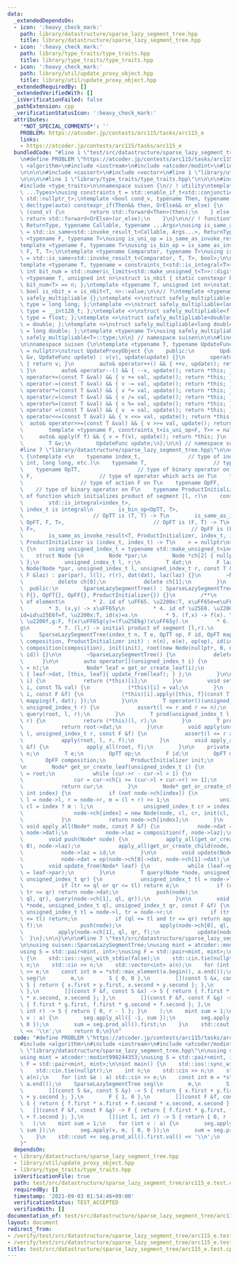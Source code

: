 ```yaml
---
data:
  _extendedDependsOn:
  - icon: ':heavy_check_mark:'
    path: library/datastructure/sparse_lazy_segment_tree.hpp
    title: library/datastructure/sparse_lazy_segment_tree.hpp
  - icon: ':heavy_check_mark:'
    path: library/type_traits/type_traits.hpp
    title: library/type_traits/type_traits.hpp
  - icon: ':heavy_check_mark:'
    path: library/util/update_proxy_object.hpp
    title: library/util/update_proxy_object.hpp
  _extendedRequiredBy: []
  _extendedVerifiedWith: []
  _isVerificationFailed: false
  _pathExtension: cpp
  _verificationStatusIcon: ':heavy_check_mark:'
  attributes:
    '*NOT_SPECIAL_COMMENTS*': ''
    PROBLEM: https://atcoder.jp/contests/arc115/tasks/arc115_e
    links:
    - https://atcoder.jp/contests/arc115/tasks/arc115_e
  bundledCode: "#line 1 \"test/src/datastructure/sparse_lazy_segment_tree/arc115_e.test.cpp\"\
    \n#define PROBLEM \"https://atcoder.jp/contests/arc115/tasks/arc115_e\"\n\n#include\
    \ <algorithm>\n#include <iostream>\n#include <atcoder/modint>\n#line 1 \"library/datastructure/sparse_lazy_segment_tree.hpp\"\
    \n\n\n\n#include <cassert>\n#include <vector>\n#line 1 \"library/util/update_proxy_object.hpp\"\
    \n\n\n\n#line 1 \"library/type_traits/type_traits.hpp\"\n\n\n\n#include <limits>\n\
    #include <type_traits>\n\nnamespace suisen {\n// ! utility\ntemplate <typename\
    \ ...Types>\nusing constraints_t = std::enable_if_t<std::conjunction_v<Types...>,\
    \ std::nullptr_t>;\ntemplate <bool cond_v, typename Then, typename OrElse>\nconstexpr\
    \ decltype(auto) constexpr_if(Then&& then, OrElse&& or_else) {\n    if constexpr\
    \ (cond_v) {\n        return std::forward<Then>(then);\n    } else {\n       \
    \ return std::forward<OrElse>(or_else);\n    }\n}\n\n// ! function\ntemplate <typename\
    \ ReturnType, typename Callable, typename ...Args>\nusing is_same_as_invoke_result\
    \ = std::is_same<std::invoke_result_t<Callable, Args...>, ReturnType>;\ntemplate\
    \ <typename F, typename T>\nusing is_uni_op = is_same_as_invoke_result<T, F, T>;\n\
    template <typename F, typename T>\nusing is_bin_op = is_same_as_invoke_result<T,\
    \ F, T, T>;\n\ntemplate <typename Comparator, typename T>\nusing is_comparator\
    \ = std::is_same<std::invoke_result_t<Comparator, T, T>, bool>;\n\n// ! integral\n\
    template <typename T, typename = constraints_t<std::is_integral<T>>>\nconstexpr\
    \ int bit_num = std::numeric_limits<std::make_unsigned_t<T>>::digits;\ntemplate\
    \ <typename T, unsigned int n>\nstruct is_nbit { static constexpr bool value =\
    \ bit_num<T> == n; };\ntemplate <typename T, unsigned int n>\nstatic constexpr\
    \ bool is_nbit_v = is_nbit<T, n>::value;\n\n// ?\ntemplate <typename T>\nstruct\
    \ safely_multipliable {};\ntemplate <>\nstruct safely_multipliable<int> { using\
    \ type = long long; };\ntemplate <>\nstruct safely_multipliable<long long> { using\
    \ type = __int128_t; };\ntemplate <>\nstruct safely_multipliable<float> { using\
    \ type = float; };\ntemplate <>\nstruct safely_multipliable<double> { using type\
    \ = double; };\ntemplate <>\nstruct safely_multipliable<long double> { using type\
    \ = long double; };\ntemplate <typename T>\nusing safely_multipliable_t = typename\
    \ safely_multipliable<T>::type;\n\n} // namespace suisen\n\n\n#line 5 \"library/util/update_proxy_object.hpp\"\
    \n\nnamespace suisen {\n\ntemplate <typename T, typename UpdateFunc, constraints_t<std::is_invocable<UpdateFunc>>\
    \ = nullptr>\nstruct UpdateProxyObject {\n    public:\n        UpdateProxyObject(T\
    \ &v, UpdateFunc update) : v(v), update(update) {}\n        operator T() const\
    \ { return v; }\n        auto& operator++() && { ++v, update(); return *this;\
    \ }\n        auto& operator--() && { --v, update(); return *this; }\n        auto&\
    \ operator+=(const T &val) && { v += val, update(); return *this; }\n        auto&\
    \ operator-=(const T &val) && { v -= val, update(); return *this; }\n        auto&\
    \ operator*=(const T &val) && { v *= val, update(); return *this; }\n        auto&\
    \ operator/=(const T &val) && { v /= val, update(); return *this; }\n        auto&\
    \ operator%=(const T &val) && { v %= val, update(); return *this; }\n        auto&\
    \ operator =(const T &val) && { v  = val, update(); return *this; }\n        auto&\
    \ operator<<=(const T &val) && { v <<= val, update(); return *this; }\n      \
    \  auto& operator>>=(const T &val) && { v >>= val, update(); return *this; }\n\
    \        template <typename F, constraints_t<is_uni_op<F, T>> = nullptr>\n   \
    \     auto& apply(F f) && { v = f(v), update(); return *this; }\n    private:\n\
    \        T &v;\n        UpdateFunc update;\n};\n\n} // namespace suisen\n\n\n\
    #line 7 \"library/datastructure/sparse_lazy_segment_tree.hpp\"\n\nnamespace suisen\
    \ {\ntemplate <\n    typename index_t,               // type of index (integral:\
    \ int, long long, etc.)\n    typename T,                     // type of element\n\
    \    typename OpTT,                  // type of binary operator on T\n    typename\
    \ F,                     // type of operator which acts on T\n    typename OpFT,\
    \                  // type of action F on T\n    typename OpFF,              \
    \    // type of binary operator on F\n    typename ProductInitializer,    // type\
    \ of function which initializes product of segment [l, r)\n    constraints_t<\n\
    \        std::is_integral<index_t>,                                          //\
    \ index_t is integral\n        is_bin_op<OpTT, T>,                           \
    \                      // OpTT is (T, T) -> T\n        is_same_as_invoke_result<T,\
    \ OpFT, F, T>,                            // OpFT is (F, T) -> T\n        is_bin_op<OpFF,\
    \ F>,                                                 // OpFF is (F, F) -> F\n\
    \        is_same_as_invoke_result<T, ProductInitializer, index_t, index_t>   //\
    \ ProductInitializer is (index_t, index_t) -> T\n    > = nullptr\n>\nclass SparseLazySegmentTree\
    \ {\n    using unsigned_index_t = typename std::make_unsigned_t<index_t>;\n\n\
    \    struct Node {\n        Node *par;\n        Node *ch[2] { nullptr, nullptr\
    \ };\n        unsigned_index_t l, r;\n        T dat;\n        F laz;\n       \
    \ Node(Node *par, unsigned_index_t l, unsigned_index_t r, const T &dat, const\
    \ F &laz) : par(par), l(l), r(r), dat(dat), laz(laz) {}\n        ~Node() {\n \
    \           delete ch[0];\n            delete ch[1];\n        }\n    };\n\n  \
    \  public:\n        SparseLazySegmentTree() : SparseLazySegmentTree(0, T{}, OpTT{},\
    \ F{}, OpFT{}, OpFF{}, ProductInitializer{}) {}\n        /**\n         * 1. number\
    \ of element\n         * 2. id of \uFF65. \u2200x:T, x\uFF65e=e\uFF65x=x .\n \
    \        * 3. (x,y) -> x\uFF65y\n         * 4. id of \u25E6. \u2200f:F, f\u25E6\
    id=id\u25E6f=f, \u2200x:T, id(x)=x.\n         * 5. (f,x) -> f(x). \u2200x,y:T,\
    \ \u2200f,g:F, f(x)\uFF65g(y)=(f\u25E6g)(x\uFF65y).\n         * 6. (f,g) -> f\u25E6\
    g\n         * 7. (l,r) -> initial product of segment [l,r).\n         */\n   \
    \     SparseLazySegmentTree(index_t n, T e, OpTT op, F id, OpFT mapping, OpFF\
    \ composition, ProductInitializer init) : n(n), e(e), op(op), id(id), mapping(mapping),\
    \ composition(composition), init(init), root(new Node(nullptr, 0, n, init(0, n),\
    \ id)) {}\n\n        ~SparseLazySegmentTree() {\n            delete root;\n  \
    \      }\n\n        auto operator[](unsigned_index_t i) {\n            assert(i\
    \ < n);\n            Node* leaf = get_or_create_leaf(i);\n            return UpdateProxyObject\
    \ { leaf->dat, [this, leaf]{ update_from(leaf); } };\n        }\n\n        T get(unsigned_index_t\
    \ i) {\n            return (*this)[i];\n        }\n        void set(unsigned_index_t\
    \ i, const T& val) {\n            (*this)[i] = val;\n        }\n        void apply(unsigned_index_t\
    \ i, const F &f) {\n            (*this)[i].apply([this, f](const T &dat) { return\
    \ mapping(f, dat); });\n        }\n\n        T operator()(unsigned_index_t l,\
    \ unsigned_index_t r) {\n            assert(l <= r and r <= n);\n            return\
    \ query(root, l, r);\n        }\n        T prod(unsigned_index_t l, unsigned_index_t\
    \ r) {\n            return (*this)(l, r);\n        }\n        T prod_all() {\n\
    \            return root->dat;\n        }\n\n        void apply(unsigned_index_t\
    \ l, unsigned_index_t r, const F &f) {\n            assert(l <= r and r <= n);\n\
    \            apply(root, l, r, f);\n        }\n        void apply_all(const F\
    \ &f) {\n            apply_all(root, f);\n        }\n\n    private:\n        unsigned_index_t\
    \ n;\n        T e;\n        OpTT op;\n        F id;\n        OpFT mapping;\n \
    \       OpFF composition;\n        ProductInitializer init;\n        Node* root;\n\
    \n        Node* get_or_create_leaf(unsigned_index_t i) {\n            Node *cur\
    \ = root;\n            while (cur->r - cur->l > 1) {\n                push(cur);\n\
    \                cur = cur->ch[i >= (cur->l + cur->r) >> 1];\n            }\n\
    \            return cur;\n        }\n        Node* get_or_create_child(Node* node,\
    \ int index) {\n            if (not node->ch[index]) {\n                unsigned_index_t\
    \ l = node->l, r = node->r, m = (l + r) >> 1;\n                unsigned_index_t\
    \ cl = index ? m : l;\n                unsigned_index_t cr = index ? r : m;\n\
    \                node->ch[index] = new Node(node, cl, cr, init(cl, cr), id);\n\
    \            }\n            return node->ch[index];\n        }\n    \n       \
    \ void apply_all(Node* node, const F &f) {\n            node->dat = mapping(f,\
    \ node->dat);\n            node->laz = composition(f, node->laz);\n        }\n\
    \        void push(Node* node) {\n            apply_all(get_or_create_child(node,\
    \ 0), node->laz);\n            apply_all(get_or_create_child(node, 1), node->laz);\n\
    \            node->laz = id;\n        }\n\n        void update(Node* node) {\n\
    \            node->dat = op(node->ch[0]->dat, node->ch[1]->dat);\n        }\n\
    \        void update_from(Node* leaf) {\n            while (leaf->par) update(leaf\
    \ = leaf->par);\n        }\n\n        T query(Node *node, unsigned_index_t ql,\
    \ unsigned_index_t qr) {\n            unsigned_index_t tl = node->l, tr = node->r;\n\
    \            if (tr <= ql or qr <= tl) return e;\n            if (ql <= tl and\
    \ tr <= qr) return node->dat;\n            push(node);\n            return op(query(node->ch[0],\
    \ ql, qr), query(node->ch[1], ql, qr));\n        }\n\n        void apply(Node\
    \ *node, unsigned_index_t ql, unsigned_index_t qr, const F &f) {\n           \
    \ unsigned_index_t tl = node->l, tr = node->r;\n            if (tr <= ql or qr\
    \ <= tl) return;\n            if (ql <= tl and tr <= qr) return apply_all(node,\
    \ f);\n            push(node);\n            apply(node->ch[0], ql, qr, f);\n \
    \           apply(node->ch[1], ql, qr, f);\n            update(node);\n      \
    \  }\n};\n\n}\n\n\n#line 7 \"test/src/datastructure/sparse_lazy_segment_tree/arc115_e.test.cpp\"\
    \n\nusing suisen::SparseLazySegmentTree;\nusing mint = atcoder::modint998244353;\n\
    using S = std::pair<mint, int>;\nusing F = std::pair<mint, mint>;\n\nint main()\
    \ {\n    std::ios::sync_with_stdio(false);\n    std::cin.tie(nullptr);\n    int\
    \ n;\n    std::cin >> n;\n    std::vector<int> a(n);\n    for (int &e : a) std::cin\
    \ >> e;\n    const int m = *std::max_element(a.begin(), a.end());\n    SparseLazySegmentTree\
    \ seg(\n        m,\n        S { 0, 0 },\n        [](const S &x, const S &y) ->\
    \ S { return { x.first + y.first, x.second + y.second }; },\n        F { 1, 0\
    \ },\n        [](const F &f, const S &x) -> S { return { f.first * x.first + f.second\
    \ * x.second, x.second }; },\n        [](const F &f, const F &g) -> F { return\
    \ { f.first * g.first, f.first * g.second + f.second }; },\n        [](int l,\
    \ int r) -> S { return { 0, r - l }; }\n    );\n    mint sum = 1;\n    for (int\
    \ v : a) {\n        seg.apply_all({ -1, sum });\n        seg.apply(v, m, { 0,\
    \ 0 });\n        sum = seg.prod_all().first;\n    }\n    std::cout << seg.prod_all().first.val()\
    \ << '\\n';\n    return 0;\n}\n"
  code: "#define PROBLEM \"https://atcoder.jp/contests/arc115/tasks/arc115_e\"\n\n\
    #include <algorithm>\n#include <iostream>\n#include <atcoder/modint>\n#include\
    \ \"library/datastructure/sparse_lazy_segment_tree.hpp\"\n\nusing suisen::SparseLazySegmentTree;\n\
    using mint = atcoder::modint998244353;\nusing S = std::pair<mint, int>;\nusing\
    \ F = std::pair<mint, mint>;\n\nint main() {\n    std::ios::sync_with_stdio(false);\n\
    \    std::cin.tie(nullptr);\n    int n;\n    std::cin >> n;\n    std::vector<int>\
    \ a(n);\n    for (int &e : a) std::cin >> e;\n    const int m = *std::max_element(a.begin(),\
    \ a.end());\n    SparseLazySegmentTree seg(\n        m,\n        S { 0, 0 },\n\
    \        [](const S &x, const S &y) -> S { return { x.first + y.first, x.second\
    \ + y.second }; },\n        F { 1, 0 },\n        [](const F &f, const S &x) ->\
    \ S { return { f.first * x.first + f.second * x.second, x.second }; },\n     \
    \   [](const F &f, const F &g) -> F { return { f.first * g.first, f.first * g.second\
    \ + f.second }; },\n        [](int l, int r) -> S { return { 0, r - l }; }\n \
    \   );\n    mint sum = 1;\n    for (int v : a) {\n        seg.apply_all({ -1,\
    \ sum });\n        seg.apply(v, m, { 0, 0 });\n        sum = seg.prod_all().first;\n\
    \    }\n    std::cout << seg.prod_all().first.val() << '\\n';\n    return 0;\n\
    }"
  dependsOn:
  - library/datastructure/sparse_lazy_segment_tree.hpp
  - library/util/update_proxy_object.hpp
  - library/type_traits/type_traits.hpp
  isVerificationFile: true
  path: test/src/datastructure/sparse_lazy_segment_tree/arc115_e.test.cpp
  requiredBy: []
  timestamp: '2021-09-03 01:54:46+09:00'
  verificationStatus: TEST_ACCEPTED
  verifiedWith: []
documentation_of: test/src/datastructure/sparse_lazy_segment_tree/arc115_e.test.cpp
layout: document
redirect_from:
- /verify/test/src/datastructure/sparse_lazy_segment_tree/arc115_e.test.cpp
- /verify/test/src/datastructure/sparse_lazy_segment_tree/arc115_e.test.cpp.html
title: test/src/datastructure/sparse_lazy_segment_tree/arc115_e.test.cpp
---
```

